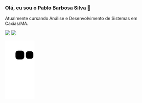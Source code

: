 ### Olá, eu sou o Pablo Barbosa Silva 🖖
Atualmente cursando Análise e Desenvolvimento de Sistemas em Caxias/MA.

<div>
  <img height="180em" src="https://github-readme-stats.vercel.app/api?username=PabloPBS&show_icons=true&theme=radical&count_private=true"/>
  <img height="180em" src="https://github-readme-stats.vercel.app/api/top-langs/?username=PabloPBS&layout=compact&theme=radical"/>
</div>

![snake gif](https://github.com/PabloPBS/PabloPBS/blob/output/github-contribution-grid-snake.svg)
